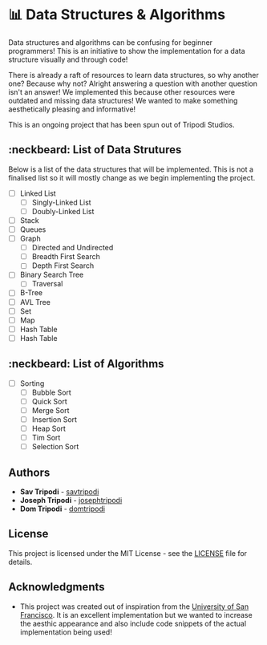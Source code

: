 # :bar_chart: Data Structures & Algorithms

Data structures and algorithms can be confusing for beginner programmers! This is an initiative to show the implementation for a data structure visually and through code!

There is already a raft of resources to learn data structures, so why another one?
Because why not? Alright answering a question with another question isn't an answer! We implemented this because other resources were outdated and missing data structures! We wanted to make something aesthetically pleasing and informative! 

This is an ongoing project that has been spun out of Tripodi Studios.

## :neckbeard: List of Data Strutures

Below is a list of the data structures that will be implemented. This is not a finalised list so it will mostly change as we begin implementing the project.

- [ ] Linked List
  - [ ] Singly-Linked List
  - [ ] Doubly-Linked List
- [ ] Stack
- [ ] Queues
- [ ] Graph
  - [ ] Directed and Undirected
  - [ ] Breadth First Search
  - [ ] Depth First Search
- [ ] Binary Search Tree
  - [ ] Traversal
- [ ] B-Tree
- [ ] AVL Tree
- [ ] Set
- [ ] Map
- [ ] Hash Table
- [ ] Hash Table

## :neckbeard: List of Algorithms
- [ ] Sorting
  - [ ] Bubble Sort
  - [ ] Quick Sort
  - [ ] Merge Sort
  - [ ] Insertion Sort
  - [ ] Heap Sort
  - [ ] Tim Sort
  - [ ] Selection Sort

## Authors

* **Sav Tripodi** - [savtripodi](https://github.com/stripodi)
* **Joseph Tripodi** - [josephtripodi](https://github.com/joseph-tripodi)
* **Dom Tripodi** - [domtripodi](https://github.com/domtripodi)

## License

This project is licensed under the MIT License - see the [LICENSE](LICENSE) file for details.

## Acknowledgments

* This project was created out of inspiration from the [University of San Francisco](https://www.cs.usfca.edu/~galles/visualization/Algorithms.html). It is an excellent implementation but we wanted to increase the aesthic appearance and also include code snippets of the actual implementation being used!
